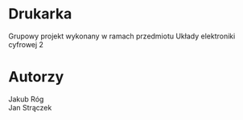 # Drukarka
Grupowy projekt wykonany w ramach przedmiotu Układy elektroniki cyfrowej 2

# Autorzy
Jakub Róg <br/>
Jan Strączek
